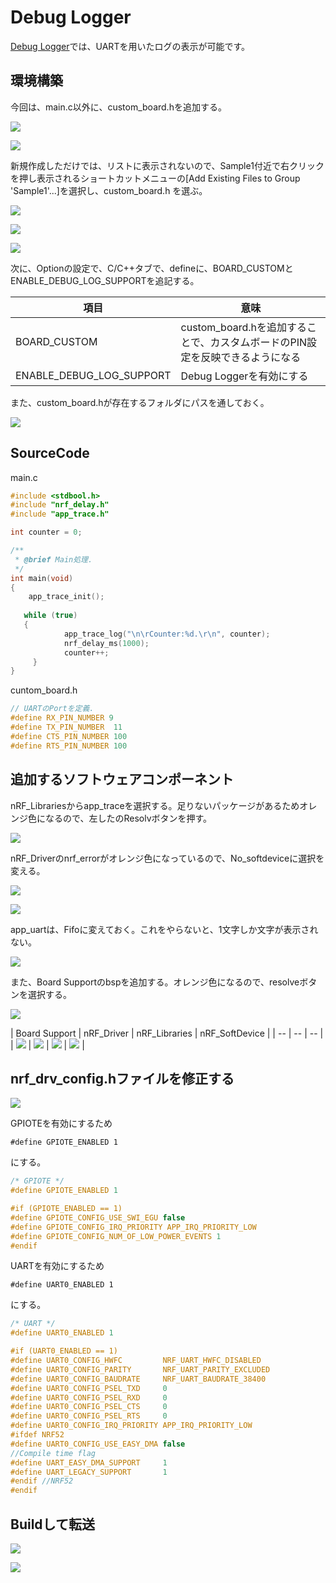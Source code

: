 # Debug Logger

[Debug Logger](
http://infocenter.nordicsemi.com/index.jsp?topic=%2Fcom.nordic.infocenter.sdk51.v10.0.0%2Fgroup__app__trace.html&cp=4_1_0_6_7_20)では、UARTを用いたログの表示が可能です。

## 環境構築

今回は、main.c以外に、custom_board.hを追加する。

![](./img/debug_001.png)

![](./img/debug_002.png)

新規作成しただけでは、リストに表示されないので、Sample1付近で右クリックを押し表示されるショートカットメニューの[Add Existing Files to Group 'Sample1'...]を選択し、custom_board.h を選ぶ。

![](./img/debug_003.png)

![](./img/debug_004.png)

![](./img/debug_005.png)

次に、Optionの設定で、C/C++タブで、defineに、BOARD_CUSTOMとENABLE_DEBUG_LOG_SUPPORTを追記する。


| 項目 | 意味 |
| -- | -- |
| BOARD_CUSTOM | custom_board.hを追加することで、カスタムボードのPIN設定を反映できるようになる |
| ENABLE_DEBUG_LOG_SUPPORT | Debug Loggerを有効にする|

また、custom_board.hが存在するフォルダにパスを通しておく。

![](./img/debug_006.png)

## SourceCode

main.c
```c
#include <stdbool.h>
#include "nrf_delay.h"
#include "app_trace.h"

int counter = 0;

/**
 * @brief Main処理.
 */
int main(void)
{
	app_trace_init();
	
   while (true)
   {
			app_trace_log("\n\rCounter:%d.\r\n", counter);
			nrf_delay_ms(1000);
			counter++;
	 }
}
```

cuntom_board.h
```h
// UARTのPortを定義.
#define RX_PIN_NUMBER 9
#define TX_PIN_NUMBER  11
#define CTS_PIN_NUMBER 100
#define RTS_PIN_NUMBER 100
```

## 追加するソフトウェアコンポーネント

nRF_Librariesからapp_traceを選択する。足りないパッケージがあるためオレンジ色になるので、左したのResolvボタンを押す。

![](./img/debug_007.png)

nRF_Driverのnrf_errorがオレンジ色になっているので、No_softdeviceに選択を変える。

![](./img/debug_008.png)

![](./img/debug_009.png)

app_uartは、Fifoに変えておく。これをやらないと、1文字しか文字が表示されない。

![](./img/debug_010.png)

また、Board Supportのbspを追加する。オレンジ色になるので、resolveボタンを選択する。

![](./img/debug_011.png)

| Board Support | nRF_Driver | nRF_Libraries | nRF_SoftDevice |
| -- | -- | -- |
| ![](./img/debug_012.png) | ![](./img/debug_013.png) | ![](./img/debug_014.png) | ![](./img/debug_015.png) |

## nrf_drv_config.hファイルを修正する

![](./img/debug_016.png)

GPIOTEを有効にするため

    #define GPIOTE_ENABLED 1

にする。

```c
/* GPIOTE */
#define GPIOTE_ENABLED 1

#if (GPIOTE_ENABLED == 1)
#define GPIOTE_CONFIG_USE_SWI_EGU false
#define GPIOTE_CONFIG_IRQ_PRIORITY APP_IRQ_PRIORITY_LOW
#define GPIOTE_CONFIG_NUM_OF_LOW_POWER_EVENTS 1
#endif
```

UARTを有効にするため

    #define UART0_ENABLED 1

にする。

```c
/* UART */
#define UART0_ENABLED 1

#if (UART0_ENABLED == 1)
#define UART0_CONFIG_HWFC         NRF_UART_HWFC_DISABLED
#define UART0_CONFIG_PARITY       NRF_UART_PARITY_EXCLUDED
#define UART0_CONFIG_BAUDRATE     NRF_UART_BAUDRATE_38400
#define UART0_CONFIG_PSEL_TXD     0
#define UART0_CONFIG_PSEL_RXD     0
#define UART0_CONFIG_PSEL_CTS     0
#define UART0_CONFIG_PSEL_RTS     0
#define UART0_CONFIG_IRQ_PRIORITY APP_IRQ_PRIORITY_LOW
#ifdef NRF52
#define UART0_CONFIG_USE_EASY_DMA false
//Compile time flag
#define UART_EASY_DMA_SUPPORT     1
#define UART_LEGACY_SUPPORT       1
#endif //NRF52
#endif
```

## Buildして転送

![](./img/debug_018.png)

![](./img/debug_019.png)